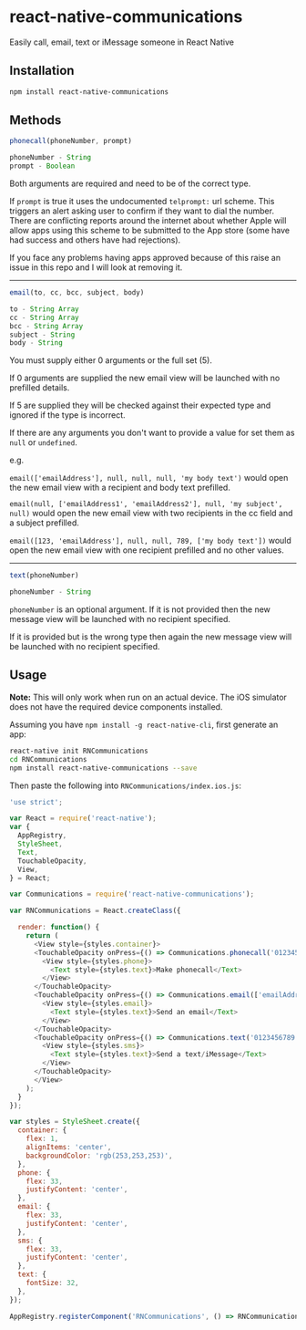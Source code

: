 # react-native-communications

Easily call, email, text or iMessage someone in React Native

## Installation

```bash
npm install react-native-communications
```

## Methods

```js
phonecall(phoneNumber, prompt)

phoneNumber - String
prompt - Boolean
```

Both arguments are required and need to be of the correct type.

If `prompt` is true it uses the undocumented `telprompt:` url scheme. This triggers an alert asking user to confirm if they want to dial the number. There are conflicting reports around the internet about whether Apple will allow apps using this scheme to be submitted to the App store (some have had success and others have had rejections).

If you face any problems having apps approved because of this raise an issue in this repo and I will look at removing it.

---

```js
email(to, cc, bcc, subject, body)

to - String Array
cc - String Array
bcc - String Array
subject - String
body - String
```

You must supply either 0 arguments or the full set (5).

If 0 arguments are supplied the new email view will be launched with no prefilled details.

If 5 are supplied they will be checked against their expected type and ignored if the type is incorrect.

If there are any arguments you don't want to provide a value for set them as `null` or `undefined`.

e.g.

`email(['emailAddress'], null, null, null, 'my body text')` would open the new email view with a recipient and body text prefilled.

`email(null, ['emailAddress1', 'emailAddress2'], null, 'my subject', null)` would open the new email view with two recipients in the cc field and a subject prefilled.

`email([123, 'emailAddress'], null, null, 789, ['my body text'])` would open the new email view with one recipient prefilled and no other values.

---

```js
text(phoneNumber)

phoneNumber - String
```

`phoneNumber` is an optional argument. If it is not provided then the new message view will be launched with no recipient specified.

If it is provided but is the wrong type then again the new message view will be launched with no recipient specified.

## Usage

**Note:** This will only work when run on an actual device. The iOS simulator does not have the required device components installed.

Assuming you have `npm install -g react-native-cli`, first generate an app:

```bash
react-native init RNCommunications
cd RNCommunications
npm install react-native-communications --save
```

Then paste the following into `RNCommunications/index.ios.js`:

```js
'use strict';

var React = require('react-native');
var {
  AppRegistry,
  StyleSheet,
  Text,
  TouchableOpacity,
  View,
} = React;

var Communications = require('react-native-communications');

var RNCommunications = React.createClass({

  render: function() {
    return (
      <View style={styles.container}>
      <TouchableOpacity onPress={() => Communications.phonecall('0123456789', true)}>
        <View style={styles.phone}>
          <Text style={styles.text}>Make phonecall</Text>
        </View>
      </TouchableOpacity>
      <TouchableOpacity onPress={() => Communications.email(['emailAddress1', 'emailAddress2'],null,null,'My Subject','My body text')}>
        <View style={styles.email}>
          <Text style={styles.text}>Send an email</Text>
        </View>
      </TouchableOpacity>
      <TouchableOpacity onPress={() => Communications.text('0123456789')}>
        <View style={styles.sms}>
          <Text style={styles.text}>Send a text/iMessage</Text>
        </View>
      </TouchableOpacity>
      </View>
    );
  }
});

var styles = StyleSheet.create({
  container: {
    flex: 1,
    alignItems: 'center',
    backgroundColor: 'rgb(253,253,253)',
  },
  phone: {
    flex: 33,
    justifyContent: 'center',
  },
  email: {
    flex: 33,
    justifyContent: 'center',
  },
  sms: {
    flex: 33,
    justifyContent: 'center',
  },
  text: {
    fontSize: 32,
  },
});

AppRegistry.registerComponent('RNCommunications', () => RNCommunications);
```
